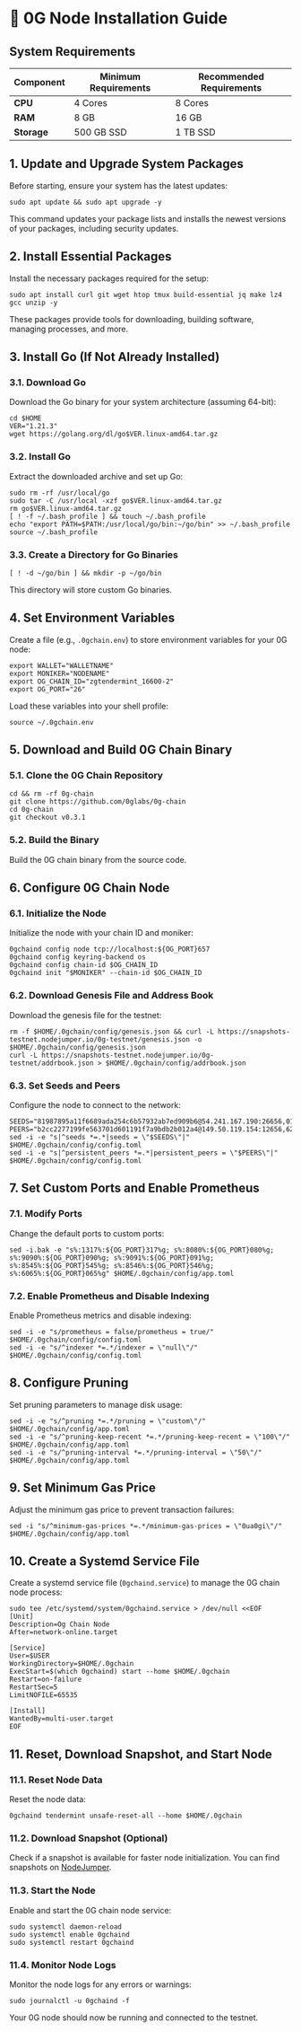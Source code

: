 # 💾 0G Node Installation Guide

## **System Requirements**

| **Component** | **Minimum Requirements** | **Recommended Requirements** |
|---------------|--------------------------|------------------------------|
| **CPU**       | 4 Cores                   | 8 Cores                      |
| **RAM**       | 8 GB                      | 16 GB                        |
| **Storage**   | 500 GB SSD                | 1 TB SSD                     |

## 1. Update and Upgrade System Packages

Before starting, ensure your system has the latest updates:

```shell
sudo apt update && sudo apt upgrade -y
```

This command updates your package lists and installs the newest versions of your packages, including security updates.

## 2. Install Essential Packages

Install the necessary packages required for the setup:

```shell
sudo apt install curl git wget htop tmux build-essential jq make lz4 gcc unzip -y
```

These packages provide tools for downloading, building software, managing processes, and more.

## 3. Install Go (If Not Already Installed)

### 3.1. Download Go

Download the Go binary for your system architecture (assuming 64-bit):

```shell
cd $HOME
VER="1.21.3"
wget https://golang.org/dl/go$VER.linux-amd64.tar.gz
```

### 3.2. Install Go

Extract the downloaded archive and set up Go:

```shell
sudo rm -rf /usr/local/go
sudo tar -C /usr/local -xzf go$VER.linux-amd64.tar.gz
rm go$VER.linux-amd64.tar.gz
[ ! -f ~/.bash_profile ] && touch ~/.bash_profile
echo "export PATH=$PATH:/usr/local/go/bin:~/go/bin" >> ~/.bash_profile
source ~/.bash_profile
```

### 3.3. Create a Directory for Go Binaries

```shell
[ ! -d ~/go/bin ] && mkdir -p ~/go/bin
```

This directory will store custom Go binaries.

## 4. Set Environment Variables

Create a file (e.g., `.0gchain.env`) to store environment variables for your 0G node:

```shell
export WALLET="WALLETNAME"
export MONIKER="NODENAME"
export OG_CHAIN_ID="zgtendermint_16600-2"
export OG_PORT="26"
```

Load these variables into your shell profile:

```shell
source ~/.0gchain.env
```

## 5. Download and Build 0G Chain Binary

### 5.1. Clone the 0G Chain Repository

```shell
cd && rm -rf 0g-chain
git clone https://github.com/0glabs/0g-chain
cd 0g-chain
git checkout v0.3.1
```

### 5.2. Build the Binary

Build the 0G chain binary from the source code.

## 6. Configure 0G Chain Node

### 6.1. Initialize the Node

Initialize the node with your chain ID and moniker:

```shell
0gchaind config node tcp://localhost:${OG_PORT}657
0gchaind config keyring-backend os
0gchaind config chain-id $OG_CHAIN_ID
0gchaind init "$MONIKER" --chain-id $OG_CHAIN_ID
```

### 6.2. Download Genesis File and Address Book

Download the genesis file for the testnet:

```shell
rm -f $HOME/.0gchain/config/genesis.json && curl -L https://snapshots-testnet.nodejumper.io/0g-testnet/genesis.json -o $HOME/.0gchain/config/genesis.json
curl -L https://snapshots-testnet.nodejumper.io/0g-testnet/addrbook.json > $HOME/.0gchain/config/addrbook.json
```

### 6.3. Set Seeds and Peers

Configure the node to connect to the network:

```shell
SEEDS="81987895a11f6689ada254c6b57932ab7ed909b6@54.241.167.190:26656,010fb4de28667725a4fef26cdc7f9452cc34b16d@54.176.175.48:26656,e9b4bc203197b62cc7e6a80a64742e752f4210d5@54.193.250.204:26656,68b9145889e7576b652ca68d985826abd46ad660@18.166.164.232:26656"
PEERS="b2cc2277199fe563701d601191f7a9bdb2b012a4@149.50.119.154:12656,625e4d70d537e67e10ef7ad9b1383d99ce91d4d9@159.69.61.114:47656,0a63668e51287b4bf10085a2c2f8c051da80ec67@149.50.125.67:12656,2de1b95c9c905ed5ae323248df4da45ed9e3d779@149.50.107.182:12656,cc28265c1789db651ae4963a730d18827d500ed3@149.50.124.199:12656,dae234c0a999f271da30b0b13eb4c51d1536d281@149.50.114.187:12656,ba38d90d6a9f0b901ca54f9d44ccbe7e3ec59325@149.50.109.145:12656,2050f8e1395a9d3baee7aa9f2bd5fa9d6c123e81@149.50.125.24:12656,c9f121f4ad54b7299e622335d54932ca0c481700@185.215.164.12:26656,b834a5df869e37243832b0edc3008ee6ed5bc710@149.50.119.174:12656,9dcb40c51fae47292418a9fe085fcc94d4e9dc15@148.113.9.176:36656,80cdd1a027020305972265dd6eb0e757950cfd2e@94.130.132.219:26656,31dd96cf2cc0bca78e52985f3871566020f5260c@136.243.66.243:26656,9c1d43f9998b849b8376d403f2f77217753debc6@217.15.167.74:26656,890a8fdf7ae003e381d4123c5fa70d6aa1125391@176.9.104.216:26656,9bc3ffcec4554f291fe4630f356e477ddd6fea97@149.50.111.45:12656,b25020773d3ccc0c7d7c3ead4bfb1758bd678210@185.218.125.42:26656,a43efb5f3311d24bf2ddb1dccea0b8e6c57516b3@149.50.119.207:12656,15f982a56340186a795b2aef981e6197530f6145@38.242.131.32:26656,5037b5d7b52c28e5c12703d638a3afba2f85c1d4@149.50.119.24:12656"
sed -i -e "s|^seeds *=.*|seeds = \"$SEEDS\"|" $HOME/.0gchain/config/config.toml
sed -i -e "s|^persistent_peers *=.*|persistent_peers = \"$PEERS\"|" $HOME/.0gchain/config/config.toml
```

## 7. Set Custom Ports and Enable Prometheus

### 7.1. Modify Ports

Change the default ports to custom ports:

```shell
sed -i.bak -e "s%:1317%:${OG_PORT}317%g; s%:8080%:${OG_PORT}080%g; s%:9090%:${OG_PORT}090%g; s%:9091%:${OG_PORT}091%g; s%:8545%:${OG_PORT}545%g; s%:8546%:${OG_PORT}546%g; s%:6065%:${OG_PORT}065%g" $HOME/.0gchain/config/app.toml
```

### 7.2. Enable Prometheus and Disable Indexing

Enable Prometheus metrics and disable indexing:

```shell
sed -i -e "s/prometheus = false/prometheus = true/" $HOME/.0gchain/config/config.toml
sed -i -e "s/^indexer *=.*/indexer = \"null\"/" $HOME/.0gchain/config/config.toml
```

## 8. Configure Pruning

Set pruning parameters to manage disk usage:

```shell
sed -i -e "s/^pruning *=.*/pruning = \"custom\"/" $HOME/.0gchain/config/app.toml
sed -i -e "s/^pruning-keep-recent *=.*/pruning-keep-recent = \"100\"/" $HOME/.0gchain/config/app.toml
sed -i -e "s/^pruning-interval *=.*/pruning-interval = \"50\"/" $HOME/.0gchain/config/app.toml
```

## 9. Set Minimum Gas Price

Adjust the minimum gas price to prevent transaction failures:

```shell
sed -i "s/^minimum-gas-prices *=.*/minimum-gas-prices = \"0ua0gi\"/" $HOME/.0gchain/config/app.toml
```

## 10. Create a Systemd Service File

Create a systemd service file (`0gchaind.service`) to manage the 0G chain node process:

```shell
sudo tee /etc/systemd/system/0gchaind.service > /dev/null <<EOF
[Unit]
Description=Og Chain Node
After=network-online.target

[Service]
User=$USER
WorkingDirectory=$HOME/.0gchain
ExecStart=$(which 0gchaind) start --home $HOME/.0gchain
Restart=on-failure
RestartSec=5
LimitNOFILE=65535

[Install]
WantedBy=multi-user.target
EOF
```

## 11. Reset, Download Snapshot, and Start Node

### 11.1. Reset Node Data

Reset the node data:

```shell
0gchaind tendermint unsafe-reset-all --home $HOME/.0gchain
```

### 11.2. Download Snapshot (Optional)

Check if a snapshot is available for faster node initialization. You can find snapshots on [NodeJumper](https://app.nodejumper.io/0g-testnet/sync).

### 11.3. Start the Node

Enable and start the 0G chain node service:

```shell
sudo systemctl daemon-reload
sudo systemctl enable 0gchaind
sudo systemctl restart 0gchaind
```

### 11.4. Monitor Node Logs

Monitor the node logs for any errors or warnings:

```shell
sudo journalctl -u 0gchaind -f
```

Your 0G node should now be running and connected to the testnet.
